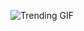 ![Trending GIF](https://media4.giphy.com/media/v1.Y2lkPThiYjIxNzcyc2thZGJwbGc0eG42bHFnZWZucHl1YzB3aTljYXBvMjh1bHNtaGEwbSZlcD12MV9naWZzX3NlYXJjaCZjdD1n/bGgsc5mWoryfgKBx1u/giphy.gif)
